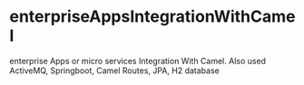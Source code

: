 # enterpriseAppsIntegrationWithCamel
enterprise Apps or micro services Integration With Camel. Also used ActiveMQ, Springboot, Camel Routes, JPA, H2 database
